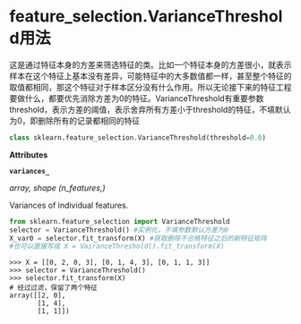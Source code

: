 # feature_selection.VarianceThreshold用法

这是通过特征本身的方差来筛选特征的类。比如一个特征本身的方差很小，就表示样本在这个特征上基本没有差异，可能特征中的大多数值都一样，甚至整个特征的取值都相同，那这个特征对于样本区分没有什么作用。所以无论接下来的特征工程要做什么，都要优先消除方差为0的特征。VarianceThreshold有重要参数threshold，表示方差的阈值，表示舍弃所有方差小于threshold的特征，不填默认为0，即删除所有的记录都相同的特征  



```python
class sklearn.feature_selection.VarianceThreshold(threshold=0.0)
```



**Attributes**

**`variances_`**

*array, shape (n_features,)*

Variances of individual features.

```python
from sklearn.feature_selection import VarianceThreshold
selector = VarianceThreshold() #实例化，不填参数默认方差为0
X_var0 = selector.fit_transform(X) #获取删除不合格特征之后的新特征矩阵
#也可以直接写成 X = VairanceThreshold().fit_transform(X)
```

```
>>> X = [[0, 2, 0, 3], [0, 1, 4, 3], [0, 1, 1, 3]]
>>> selector = VarianceThreshold()
>>> selector.fit_transform(X)
# 经过过滤，保留了两个特征
array([[2, 0],
       [1, 4],
       [1, 1]])
```

